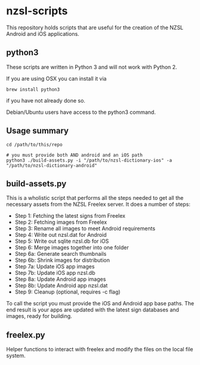 # nzsl-scripts

This repository holds scripts that are useful for the creation of the NZSL Android and iOS applications.

## python3

These scripts are written in Python 3 and will not work with Python 2.

If you are using OSX you can install it via

```
brew install python3
```

if you have not already done so.

Debian/Ubuntu users have access to the python3 command.

## Usage summary

```
cd /path/to/this/repo

# you must provide both AND android and an iOS path
python3 ./build-assets.py -i "/path/to/nzsl-dictionary-ios" -a "/path/to/nzsl-dictionary-android"
```

## build-assets.py

This is a wholistic script that performs all the steps needed to get all the necessary assets from the NZSL Freelex server. It does a number of steps:

* Step 1: Fetching the latest signs from Freelex
* Step 2: Fetching images from Freelex
* Step 3: Rename all images to meet Android requirements
* Step 4: Write out nzsl.dat for Android
* Step 5: Write out sqlite nzsl.db for iOS
* Step 6: Merge images together into one folder
* Step 6a: Generate search thumbnails
* Step 6b: Shrink images for distribution
* Step 7a: Update iOS app images
* Step 7b: Update iOS app nzsl.db
* Step 8a: Update Android app images
* Step 8b: Update Android app nzsl.dat
* Step 9: Cleanup (optional, requires -c flag)

To call the script you must provide the iOS and Android app base paths. The end result is your apps are updated with the latest sign databases and images, ready for building.

## freelex.py

Helper functions to interact with freelex and modify the files on the local file system.
